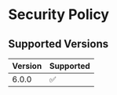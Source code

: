 # Security Policy

## Supported Versions

| Version | Supported          |
| ------- | ------------------ |
| 6.0.0   | :white_check_mark: |
